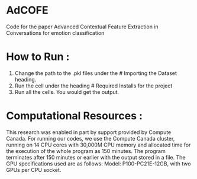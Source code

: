 # AdCOFE
Code for the paper Advanced Contextual Feature Extraction in Conversations for emotion classification

# How to Run : 

1. Change the path to the .pkl files under the # Importing the Dataset heading.
2. Run the cell under the heading # Required Installs for the project
3. Run all the cells. You would get the output.

# Computational Resources :

This research was enabled in part by support provided by Compute Canada. For running our codes, we use the Compute Canada cluster, running on 14 CPU cores with 30,000M CPU memory and allocated time for the execution of the whole program as 150 minutes. The program terminates after 150 minutes or earlier with the output stored in a file. The GPU specifications used are as follows: Model: P100-PC21E-12GB, with two GPUs per CPU socket.
